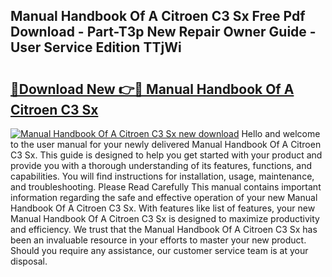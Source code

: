 ## Manual Handbook Of A Citroen C3 Sx Free Pdf Download - Part-T3p New Repair Owner Guide - User Service Edition TTjWi

# <h2><a href="http://bc80583.oget.top/?id=Manual+Handbook+Of+A+Citroen+C3+Sx">🔗Download New 👉🔴 Manual Handbook Of A Citroen C3 Sx</a></h2>

[![Manual Handbook Of A Citroen C3 Sx new download](https://i.imgur.com/5g1atiW.png)](http://bc80583.oget.top/?id=Manual+Handbook+Of+A+Citroen+C3+Sx)
Hello and welcome to the user manual for your newly delivered Manual Handbook Of A Citroen C3 Sx. This guide is designed to help you get started with your product and provide you with a thorough understanding of its features, functions, and capabilities. You will find instructions for installation, usage, maintenance, and troubleshooting. Please Read Carefully This manual contains important information regarding the safe and effective operation of your new Manual Handbook Of A Citroen C3 Sx. With features like list of features, your new Manual Handbook Of A Citroen C3 Sx is designed to maximize productivity and efficiency. We trust that the Manual Handbook Of A Citroen C3 Sx has been an invaluable resource in your efforts to master your new product. Should you require any assistance, our customer service team is at your disposal.
